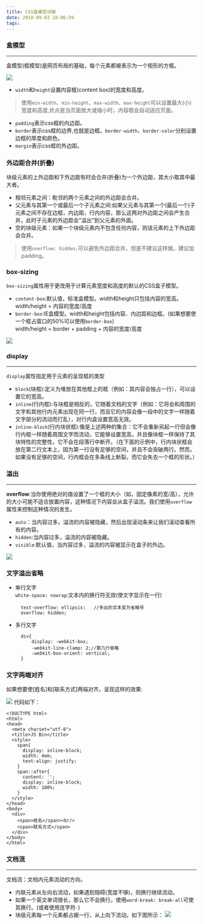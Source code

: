 ```yaml
---
title: CSS盒模型详解
date: 2018-09-03 18:06:59
tags:
---
```

### 盒模型
****
盒模型(框模型)是网页布局的基础，每个元素都被表示为一个矩形的方框。


![](https://user-gold-cdn.xitu.io/2018/8/5/1650982825a61d9e?w=967&h=720&f=png&s=9673)
+ `width`和`height`设置内容框(content box)的宽度和高度。
>使用`min-width`、`min-height`、`max-width`、`max-height`可以设置最大(小)宽度和高度,优点是当页面放大或缩小时，内容框会自动适应页面。

+ `padding`表示css框的内边距。
+ `border`表示css框的边界,也就是边框。`border-width`、`border-color`分别设置边框的厚度和颜色。
+ `margin`表示css框的外边距。
### 外边距合并(折叠)  
块级元素的上外边距和下外边距有时会合并(折叠)为一个外边距，其大小取其中最大者。
+ 相邻元素之间：毗邻的两个元素之间的外边距会合并。  
+ 父元素与其第一个或最后一个子元素之间:如果父元素与其第一个(最后一个)子元素之间不存在边框，内边距，行内内容，那么这两对外边距之间会产生合并，此时子元素的外边距会"溢出"到父元素的外面。  
+ 空的块级元素：如果一个块级元素内不包含任何内容，则该元素的上下外边距会合并。
>使用`overflow: hidden;`可以避免外边距合并，但是不建议这样做。建议加padding。
### box-sizing
`box-sizing`属性用于更改用于计算元素宽度和高度的默认的CSS盒子模型。
+ `content-box`:默认值，标准盒模型。width和height只包括内容的宽高。  
width/height = 内容的宽度/高度
+ `border-box`:IE盒模型。width和height包括内容、内边距和边框。(如果想要使一个框占窗口的50%可以使用`border-box`)  
width/height = border + padding + 内容的宽度/高度

![](https://user-gold-cdn.xitu.io/2018/8/5/165099c69a923a3c?w=967&h=719&f=png&s=9653)
### display
****
`display`属性指定用于元素的呈现框的类型
+ `block`(块框):定义为堆放在其他框上的框（例如：其内容会独占一行），可以设置它的宽高。
+ `inline`(行内框):与块框是相反的，它随着文档的文字（例如：它将会和周围的文字和其他行内元素出现在同一行，而且它的内容会像一段中的文字一样随着文字部分的流动而打乱），对行内盒设置宽高无效。
+ `inline-block`(行内块状框):像是上述两种的集合：它不会重新另起一行但会像行内框一样随着周围文字而流动，它能够设置宽高，并且像块框一样保持了其块特性的完整性，它不会在段落行中断开。（在下面的示例中，行内块状框会放在第二行文本上，因为第一行没有足够的空间，并且不会突破两行。然而，如果没有足够的空间，行内框会在多条线上断裂，而它会失去一个框的形状。）

### 溢出
****
**overflow**:当你使用绝对的值设置了一个框的大小（如，固定像素的宽/高），允许的大小可能不适合放置内容，这种情况下内容会从盒子溢流。我们使用`overflow`属性来控制这种情况的发生。
+ `auto`：当内容过多，溢流的内容被隐藏，然后出现滚动条来让我们滚动查看所有的内容。
+ `hidden`:当内容过多，溢流的内容被隐藏。
+ `visible`:默认值，当内容过多，溢流的内容被显示在盒子的外边。

![](https://user-gold-cdn.xitu.io/2018/8/5/16509a51ed00a7e8?w=675&h=402&f=png&s=26076)
### 文字溢出省略

+ 单行文字  
`white-space: nowrap`:文本内的换行符无效(使文字显示在一行)  
    
        text-overflow: ellipsis:   //多出的文本变为省略号
        overflow: hidden;
+ 多行文字

        div{
            display: -webkit-box;
            -webkit-line-clamp: 2;//第几行省略
            -webkit-box-orient: vertical;
        }


### 文字两端对齐

如果想要使[姓名]和[联系方式]两端对齐，呈现这样的效果:

![](https://user-gold-cdn.xitu.io/2018/8/5/16509d73c05fc08d?w=336&h=99&f=png&s=1583)
代码如下：    
    
    <!DOCTYPE html>
    <html>
    <head>
      <meta charset="utf-8">
      <title>JS Bin</title>
      <style>
        span{
          display: inline-block;
          width: 4em;
          text-align: justify;
        }
        span::after{
          content: '';
          display: inline-block;
          width: 100%;
        }
      </style>
    </head>
    <body>
      <div>
        <span>姓名</span><br/>
        <span>联系方式</span>
      </div>
    </body>
    </html>
    

### 文档流
****
文档流：文档内元素流动的方向。
+ 内联元素从左向右流动，如果遇到阻碍(宽度不够)，则换行继续流动。
+ 如果一个英文单词很长，那么它不会换行，使用`word-break: break-all`可使其换行。(或者使用连字符`-`)
+ 块级元素每一个元素都占据一行，从上向下流动。如下图所示：
![](https://user-gold-cdn.xitu.io/2018/8/5/1650a2e91a341891?w=1727&h=657&f=png&s=252910)